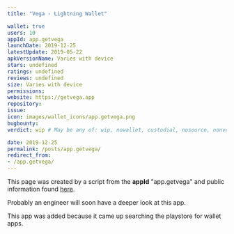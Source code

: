 ```yaml
---
title: "Vega - Lightning Wallet"

wallet: true
users: 10
appId: app.getvega
launchDate: 2019-12-25
latestUpdate: 2019-05-22
apkVersionName: Varies with device
stars: undefined
ratings: undefined
reviews: undefined
size: Varies with device
permissions:
website: https://getvega.app
repository:
issue:
icon: images/wallet_icons/app.getvega.png
bugbounty:
verdict: wip # May be any of: wip, nowallet, custodial, nosource, nonverifiable, verifiable, bounty, cert1, cert2, cert3

date: 2019-12-25
permalink: /posts/app.getvega/
redirect_from:
- /app.getvega/
---
```


This page was created by a script from the **appId** "app.getvega" and public
information found
[here](https://play.google.com/store/apps/details?id=app.getvega).

Probably an engineer will soon have a deeper look at this app.

This app was added because it came up searching the playstore for wallet apps.